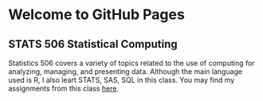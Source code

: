 # Welcome to GitHub Pages

## STATS 506 Statistical Computing 
Statistics 506 covers a variety of topics related to the use of computing for analyzing, managing, and presenting data. Although the main language used is R, I also leart STATS, SAS, SQL in this class. You may find my assignments from this class [here](https://pengyunbin.github.io/stats506/). 

